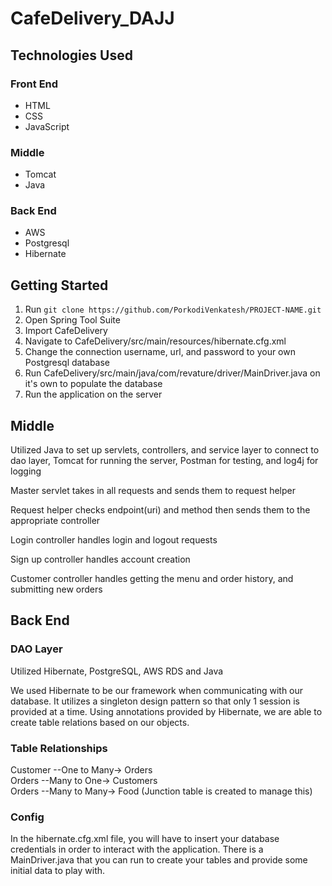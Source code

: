 # CafeDelivery_DAJJ

## Technologies Used
### Front End
- HTML
- CSS
- JavaScript
### Middle
- Tomcat
- Java
### Back End
- AWS
- Postgresql
- Hibernate

## Getting Started
1) Run `git clone https://github.com/PorkodiVenkatesh/PROJECT-NAME.git`
2) Open Spring Tool Suite
3) Import CafeDelivery
4) Navigate to CafeDelivery/src/main/resources/hibernate.cfg.xml
5) Change the connection username, url, and password to your own Postgresql database
6) Run CafeDelivery/src/main/java/com/revature/driver/MainDriver.java on it's own to populate the database
7) Run the application on the server


## Middle
Utilized Java to set up servlets, controllers, and service layer to connect to dao layer, Tomcat for running the server, Postman for testing, and log4j for logging

Master servlet takes in all requests and sends them to request helper

Request helper checks endpoint(uri) and method then sends them to the appropriate controller

Login controller handles login and logout requests

Sign up controller handles account creation

Customer controller handles getting the menu and order history, and submitting new orders

## Back End
### DAO Layer
Utilized Hibernate, PostgreSQL, AWS RDS and Java

We used Hibernate to be our framework when communicating with our database.  It utilizes a singleton design pattern so that only 1 session is provided at a time.  Using annotations provided by Hibernate, we are able to create table relations based on our objects.

### Table Relationships
Customer --One to Many-> Orders  
Orders --Many to One-> Customers  
Orders --Many to Many-> Food (Junction table is created to manage this)  

### Config
In the hibernate.cfg.xml file, you will have to insert your database credentials in order to interact with the application.  There is a MainDriver.java that you can run to create your tables and provide some initial data to play with.
